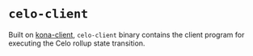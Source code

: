 # `celo-client`

Built on [kona-client][kona-client], `celo-client` binary contains the client program for executing the Celo rollup 
state transition.

[kona-client]: https://github.com/op-rs/kona/tree/main/bin/client
